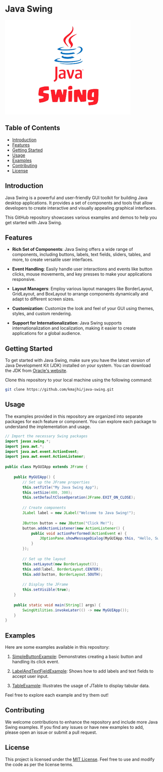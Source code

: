 # Java Swing

[![Java Swing](https://raw.githubusercontent.com/kmajhi/java-swing/main/java%20swing.png)](https://github.com/kmajhi/java-swing)

## Table of Contents
- [Introduction](#introduction)
- [Features](#features)
- [Getting Started](#getting-started)
- [Usage](#usage)
- [Examples](#examples)
- [Contributing](#contributing)
- [License](#license)

## Introduction

Java Swing is a powerful and user-friendly GUI toolkit for building Java desktop applications. It provides a set of components and tools that allow developers to create interactive and visually appealing graphical interfaces.

This GitHub repository showcases various examples and demos to help you get started with Java Swing.

## Features

- **Rich Set of Components**: Java Swing offers a wide range of components, including buttons, labels, text fields, sliders, tables, and more, to create versatile user interfaces.

- **Event Handling**: Easily handle user interactions and events like button clicks, mouse movements, and key presses to make your applications responsive.

- **Layout Managers**: Employ various layout managers like BorderLayout, GridLayout, and BoxLayout to arrange components dynamically and adapt to different screen sizes.

- **Customization**: Customize the look and feel of your GUI using themes, styles, and custom rendering.

- **Support for Internationalization**: Java Swing supports internationalization and localization, making it easier to create applications for a global audience.

## Getting Started

To get started with Java Swing, make sure you have the latest version of Java Development Kit (JDK) installed on your system. You can download the JDK from [Oracle's website](https://www.oracle.com/java/technologies/javase-downloads.html).

Clone this repository to your local machine using the following command:

```bash
git clone https://github.com/kmajhi/java-swing.git
```

## Usage

The examples provided in this repository are organized into separate packages for each feature or component. You can explore each package to understand the implementation and usage.

```java
// Import the necessary Swing packages
import javax.swing.*;
import java.awt.*;
import java.awt.event.ActionEvent;
import java.awt.event.ActionListener;

public class MyGUIApp extends JFrame {

    public MyGUIApp() {
        // Set up the JFrame properties
        this.setTitle("My Java Swing App");
        this.setSize(400, 300);
        this.setDefaultCloseOperation(JFrame.EXIT_ON_CLOSE);

        // Create components
        JLabel label = new JLabel("Welcome to Java Swing!");

        JButton button = new JButton("Click Me!");
        button.addActionListener(new ActionListener() {
            public void actionPerformed(ActionEvent e) {
                JOptionPane.showMessageDialog(MyGUIApp.this, "Hello, Swing!");
            }
        });

        // Set up the layout
        this.setLayout(new BorderLayout());
        this.add(label, BorderLayout.CENTER);
        this.add(button, BorderLayout.SOUTH);

        // Display the JFrame
        this.setVisible(true);
    }

    public static void main(String[] args) {
        SwingUtilities.invokeLater(() -> new MyGUIApp());
    }
}
```

## Examples

Here are some examples available in this repository:

1. [SimpleButtonExample](/src/main/java/com/example/swing/SimpleButtonExample.java): Demonstrates creating a basic button and handling its click event.

2. [LabelAndTextFieldExample](/src/main/java/com/example/swing/LabelAndTextFieldExample.java): Shows how to add labels and text fields to accept user input.

3. [TableExample](/src/main/java/com/example/swing/TableExample.java): Illustrates the usage of JTable to display tabular data.

Feel free to explore each example and try them out!

## Contributing

We welcome contributions to enhance the repository and include more Java Swing examples. If you find any issues or have new examples to add, please open an issue or submit a pull request.

## License

This project is licensed under the [MIT License](LICENSE). Feel free to use and modify the code as per the license terms.
